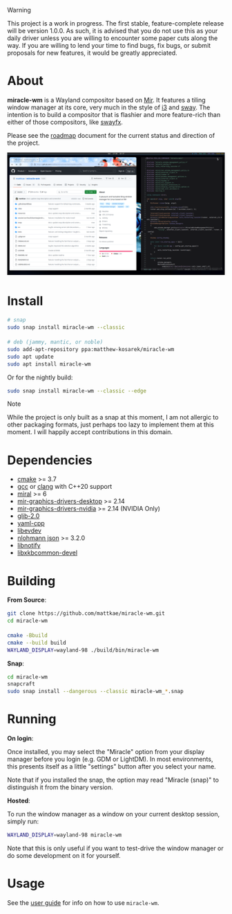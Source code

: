 > [!WARNING]
> This project is a work in progress. The first stable, feature-complete release
> will be version 1.0.0. As such, it is advised that you do not use this as your daily driver
> unless you are willing to encounter some paper cuts along the way. If you are willing to 
> lend your time to find bugs, fix bugs, or submit proposals for new features, it would
> be greatly appreciated.

# About
**miracle-wm** is a Wayland compositor based on [Mir](https://github.com/MirServer/mir). It features a tiling
window manager at its core, very much in the style of [i3](https://i3wm.org/) and [sway](https://github.com/swaywm/sway).
The intention is to build a compositor that is flashier and more feature-rich than either of those compositors, like [swayfx](https://github.com/WillPower3309/swayfx).

Please see the [roadmap](./ROADMAP.md) document for the current status and direction of the project.

![miracle in action](./resources/screenshot1.png "miracle in action")

# Install
```sh
# snap
sudo snap install miracle-wm --classic

# deb (jammy, mantic, or noble)
sudo add-apt-repository ppa:matthew-kosarek/miracle-wm
sudo apt update
sudo apt install miracle-wm
```

Or for the nightly build:
```sh
sudo snap install miracle-wm --classic --edge
```

> [!NOTE]
> While the project is only built as a snap at this moment, I am not allergic to other packaging formats, just perhaps
> too lazy to implement them at this moment. I will happily accept contributions in this domain.


# Dependencies
- [cmake](https://cmake.org/) >= 3.7
- [gcc](https://gcc.gnu.org/) or [clang](https://clang.llvm.org/) with C++20 support
- [miral](https://canonical-mir.readthedocs-hosted.com/stable/getting_and_using_mir/) >= 6
- [mir-graphics-drivers-desktop](https://canonical-mir.readthedocs-hosted.com/stable/getting_and_using_mir/) >= 2.14
- [mir-graphics-drivers-nvidia](https://canonical-mir.readthedocs-hosted.com/stable/getting_and_using_mir/) >= 2.14 (NVIDIA Only)
- [glib-2.0](https://docs.gtk.org/glib/)
- [yaml-cpp](https://github.com/jbeder/yaml-cpp)
- [libevdev](https://www.freedesktop.org/wiki/Software/libevdev/)
- [nlohmann json](https://github.com/nlohmann/json) >= 3.2.0
- [libnotify](https://gitlab.gnome.org/GNOME/libnotify)
- [libxkbcommon-devel](https://github.com/xkbcommon/libxkbcommon)

# Building
**From Source**:
```sh
git clone https://github.com/mattkae/miracle-wm.git
cd miracle-wm

cmake -Bbuild
cmake --build build
WAYLAND_DISPLAY=wayland-98 ./build/bin/miracle-wm
```

**Snap**:
```sh
cd miracle-wm
snapcraft
sudo snap install --dangerous --classic miracle-wm_*.snap
```

# Running

**On login**:

Once installed, you may select the "Miracle" option from your display manager before you login (e.g. GDM or LightDM).
In most environments, this presents itself as a little "settings" button after you select your name.

Note that if you installed the snap, the option may read "Miracle (snap)" to distinguish it from the binary version.

**Hosted**:

To run the window manager as a window on your current desktop session, simply run:
```sh
WAYLAND_DISPLAY=wayland-98 miracle-wm
```

Note that this is only useful if you want to test-drive the window manager or do some development on it for yourself.

# Usage
See the [user guide](USERGUIDE.md) for info on how to use `miracle-wm`.
